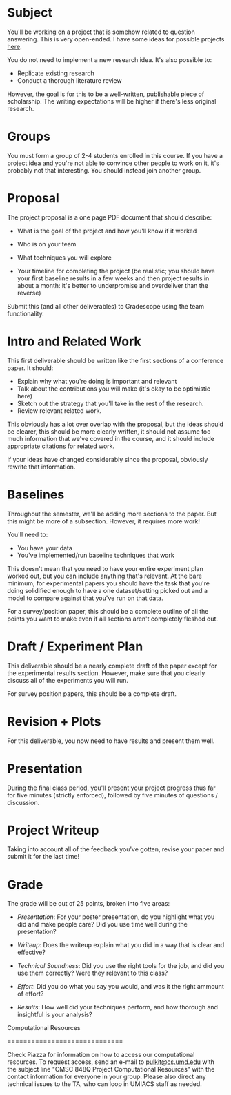 Subject
==================

You'll be working on a project that is somehow related to question
answering.  This is very open-ended.  I have some ideas for possible
projects [here](https://docs.google.com/document/d/10PbaxRJ3PpU37vSOWbvP7y4cIjX1p2m2yIwC_cYIqOg/edit?usp=sharing). 

You do not need to implement a new research idea.  It's also possible
to:
* Replicate existing research
* Conduct a thorough literature review

However, the goal is for this to be a well-written, publishable piece
of scholarship.  The writing expectations will be higher if there's
less original research.

Groups
==================

You must form a group of 2-4 students enrolled in this course.  If you
have a project idea and you're not able to convince other people to
work on it, it's probably not that interesting.  You should instead
join another group.

Proposal
==================

The project proposal is a one page PDF document that should describe:

* What is the goal of the project and how you'll know if it worked

* Who is on your team

* What techniques you will explore 

* Your timeline for completing the project (be realistic; you should
  have your first baseline results in a few weeks and then project
  results in about a month: it's better to underpromise and
  overdeliver than the reverse)

Submit this (and all other deliverables) to Gradescope using the team
functionality.

Intro and Related Work
======================

This first deliverable should be written like the first sections of a
conference paper.  It should:

* Explain why what you're doing is important and relevant
* Talk about the contributions you will make (it's okay to be
optimistic here)
* Sketch out the strategy that you'll take in the rest of the
research.
* Review relevant related work.

This obviously has a lot over overlap with the proposal, but the ideas
should be clearer, this should be more clearly written, it should not
assume too much information that we've covered in the course, and it
should include appropriate citations for related work.

If your ideas have changed considerably since the proposal, obviously
rewrite that information.

Baselines
=========================

Throughout the semester, we'll be adding more sections to the paper.
But this might be more of a subsection.  However, it requires more
work!

You'll need to: 
* You have your data
* You've implemented/run baseline techniques that work

This doesn't mean that you need to have your entire experiment plan worked out, but you can include anything that's relevant.  At the bare minimum, for experimental papers you should have the task that you're doing solidified enough to have a one dataset/setting picked out and a model to compare against that you've run on that data.

For a survey/position paper, this should be a complete outline of all the points you want to make even if all sections aren't completely fleshed out.

Draft / Experiment Plan
========================

This deliverable should be a nearly complete draft of the paper except
for the experimental results section.  However, make sure that you
clearly discuss all of the experiments you will run.

For survey position papers, this should be a complete draft.

Revision + Plots
=========================
For this deliverable, you now need to have results and present them well.

Presentation
======================

During the final class period, you'll present your project progress thus far for five minutes (strictly enforced), followed by five minutes of questions / discussion.

Project Writeup
======================

Taking into account all of the feedback you've gotten, revise your
paper and submit it for the last time!

Grade
======================

The grade will be out of 25 points, broken into five areas:

* _Presentation_: For your poster presentation, do you highlight what
  you did and make people care?  Did you use time well during the
  presentation?

* _Writeup_: Does the writeup explain what you did in a way that is
  clear and effective?

* _Technical Soundness_: Did you use the right tools for the job, and
  did you use them correctly?  Were they relevant to this class?

* _Effort_: Did you do what you say you would, and was it the right
  ammount of effort?

* _Results_:  How well did your techniques perform, and how thorough and insightful is your analysis?

Computational Resources

=============================

Check Piazza for information on how to access our computational
resources.  To request access, send an e-mail to pulkit@cs.umd.edu
with the subject line "CMSC 848Q Project Computational Resources" with
the contact information for everyone in your group.  Please also
direct any technical issues to the TA, who can loop in UMIACS staff as
needed.
